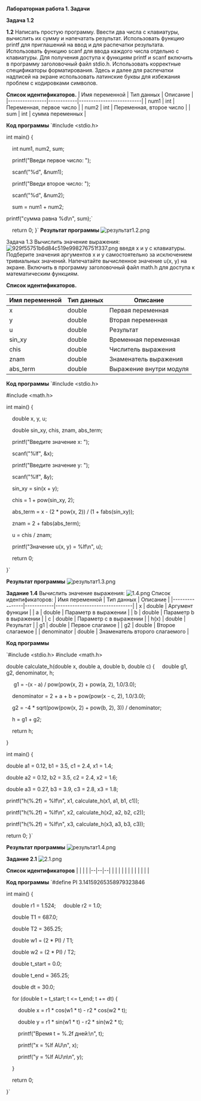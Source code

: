 **Лабораторная работа 1. Задачи**

**Задача 1.2**

**1.2** Написать простую программу. Ввести два числа с клавиатуры, вычислить их сумму и напечатать результат. Использовать функцию printf для приглашений на ввод и для распечатки результата. Использовать функцию scanf для ввода каждого числа отдельно с клавиатуры. Для получения доступа к функциям printf и scanf включить в программу заголовочный файл stdio.h. Использовать корректные спецификаторы форматирования. Здесь и далее для распечатки надписей на экране использовать латинские буквы для избежания проблем с кодировками символов.

**Список идентификаторов.**
| Имя переменной | Тип данных | Описание                 |
|----------------|------------|--------------------------|
| num1           | int        | Переменная, первое число |
| num2           | int        | Переменная, второе число |
| sum            | int        | сумма переменных         |

**Код программы**
`#include  <stdio.h>

int main() {

    int num1, num2, sum;
    
    printf("Введи первое число: ");
    
    scanf("%d", \&num1);
    
    printf("Введи второе число: ");
    
    scanf("%d", \&num2);
    
    sum = num1 + num2;
    
   printf("сумма равна %d\n", sum);`
    
    return 0;
}`
**Результат программы**
![результат1.2.png](./de71ef7b06812bc95777355fea3b3342.png "результат1.2.png")

Задача 1.3
Вычислить значение выражения:
![929f55751b6d84c519e998276751f337.png](./929f55751b6d84c519e998276751f337.png)
введя x и y с клавиатуры. Подберите значения аргументов x и y самостоятельно за исключением тривиальных значений. Напечатайте вычисленное значение u(x, y) на экране. Включить в программу заголовочный файл math.h для доступа к математическим функциям.

**Список идентификаторов.**

| Имя переменной  | Тип данных | Описание                 |
|-----------------|------------|--------------------------|
| x               | double     | Первая переменная        |
| y               | double     | Вторая переменная        |
| u               | double     | Результат                |
| sin_xy          | double     | Временная переменная     |
| chis            | double     | Числитель выражения      |
| znam            | double     | Знаменатель выражения    |
| abs_term        | double     | Выражение внутри модуля  |

**Код программы**
`\#include \<stdio.h>

\#include \<math.h>

int main() {

    double x, y, u;

    double sin\_xy, chis, znam, abs\_term;

    printf("Введите значение x: ");

    scanf("%lf", \&x);

    printf("Введите значение y: ");

    scanf("%lf", \&y);

    sin\_xy = sin(x + y);

    chis = 1 + pow(sin\_xy, 2);

    abs\_term = x - (2 \* pow(x, 2)) / (1 + fabs(sin\_xy));

    znam = 2 + fabs(abs\_term);

    u = chis / znam;

    printf("Значение u(x, y) = %lf\n", u);

    return 0;

}`

**Результат программы**
![результат1.3.png](./a394a8570f38ab6179b16e2655d0c8f2.png "результат1.3.png")



**Задание 1.4**
Вычислить значение выражения:
![1.4.png](./1.4.png)
Список идентификаторов:
| Имя переменной | Тип данных | Описание                       |
|----------------|------------|--------------------------------|
| x              | double     | Аргумент функции               |
| a              | double     | Параметр в выражении           |
| b              | double     | Параметр b в выражении         |
| с              | double     | Параметр c в выражении         |
| h(x)           | double     | Результат                      |
| g1             | double     | Первое слагамое                |
| g2             | double     | Второе слагаемое               |
| denominator    | double     | Знаменатель второго слагаемого |

**Код программы**

`#include <stdio.h>
#include <math.h>

double calculate\_h(double x, double a, double b, double c) {
    
    double g1, g2, denominator, h;
    
     g1 = -(x - a) / pow(pow(x, 2) + pow(a, 2), 1.0/3.0);
     
    denominator = 2 + a + b + pow(pow(x - c, 2), 1.0/3.0);
    
    g2 = -4 \* sqrt(pow(pow(x, 2) + pow(b, 2), 3)) / denominator;
    
    h = g1 + g2;
    
    return h;
    
}

int main() {

double a1 = 0.12, b1 = 3.5, c1 = 2.4, x1 = 1.4;

double a2 = 0.12, b2 = 3.5, c2 = 2.4, x2 = 1.6;

double a3 = 0.27, b3 = 3.9, c3 = 2.8, x3 = 1.8;

printf("h(%.2f) = %lf\n", x1, calculate\_h(x1, a1, b1, c1));

printf("h(%.2f) = %lf\n", x2, calculate\_h(x2, a2, b2, c2));

printf("h(%.2f) = %lf\n", x3, calculate\_h(x3, a3, b3, c3));

 return 0;
}`

**Результат программы**
![результат1.4.png](./результат1.4.png)

**Задание 2.1**
![2.1.png](./2.1.png)

**Список идентификаторов**
|  |  |  |
|--|--|--|
|  |  |  |
|  |  |  |
|  |  |  |

**Код программы**
`#define PI 3.14159265358979323846

int main() {

    double r1 = 1.524;
    double r2 = 1.0;

    double T1 = 687.0;

    double T2 = 365.25;

    double w1 = (2 \* PI) / T1;

    double w2 = (2 \* PI) / T2;

    double t\_start = 0.0;

    double t\_end = 365.25;

    double dt = 30.0;      


    for (double t = t\_start; t <= t\_end; t += dt) {
    
        double x = r1 \* cos(w1 \* t) - r2 \* cos(w2 \* t);
        
        double y = r1 \* sin(w1 \* t) - r2 \* sin(w2 \* t);

        printf("Время t = %.2f дней:\n", t);

        printf("x = %lf AU\n", x);

        printf("y = %lf AU\n\n", y);

    }

    return 0;

}`
